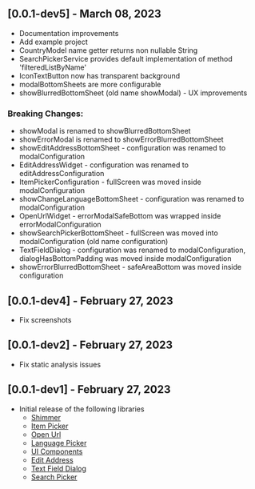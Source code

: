 ## [0.0.1-dev5] - March 08, 2023
- Documentation improvements
- Add example project
- CountryModel name getter returns non nullable String
- SearchPickerService provides default implementation of method 'filteredListByName'
- IconTextButton now has transparent background
- modalBottomSheets are more configurable
- showBlurredBottomSheet (old name showModal) - UX improvements
### Breaking Changes:
- showModal is renamed to showBlurredBottomSheet
- showErrorModal is renamed to showErrorBlurredBottomSheet
- showEditAddressBottomSheet - configuration was renamed to modalConfiguration
- EditAddressWidget - configuration was renamed to editAddressConfiguration
- ItemPickerConfiguration - fullScreen was moved inside modalConfiguration
- showChangeLanguageBottomSheet - configuration was renamed to modalConfiguration
- OpenUrlWidget - errorModalSafeBottom was wrapped inside errorModalConfiguration
- showSearchPickerBottomSheet - fullScreen was moved into modalConfiguration (old name configuration)
- TextFieldDialog - configuration was renamed to modalConfiguration, dialogHasBottomPadding was moved inside modalConfiguration
- showErrorBlurredBottomSheet - safeAreaBottom was moved inside configuration

## [0.0.1-dev4] - February 27, 2023
- Fix screenshots

## [0.0.1-dev2] - February 27, 2023
 - Fix static analysis issues

## [0.0.1-dev1] - February 27, 2023
- Initial release of the following libraries
  -  [Shimmer](https://github.com/Prime-Holding/widget_toolkit/packages/widget_toolkit/tree/master/doc/shimmer.md)
  -  [Item Picker](https://github.com/Prime-Holding/widget_toolkit/packages/widget_toolkit/tree/master/doc/item-picker.md)
  -  [Open Url](https://github.com/Prime-Holding/widget_toolkit/packages/widget_toolkit/tree/master/doc/open-url.md)
  -  [Language Picker](https://github.com/Prime-Holding/widget_toolkit/packages/widget_toolkit/tree/master/doc/language-picker.md)
  -  [UI Components](https://github.com/Prime-Holding/widget_toolkit/packages/widget_toolkit/tree/master/doc/ui-components.md)
  -  [Edit Address](https://github.com/Prime-Holding/widget_toolkit/packages/widget_toolkit/tree/master/doc/edit-address.md)
  -  [Text Field Dialog](https://github.com/Prime-Holding/widget_toolkit/packages/widget_toolkit/tree/master/doc/text-field-dialog.md)
  -  [Search Picker](https://github.com/Prime-Holding/widget_toolkit/packages/widget_toolkit/tree/master/doc/search-picker.md)
